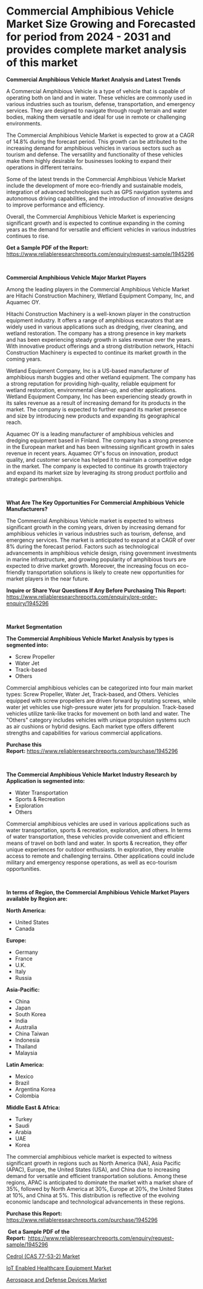 <p><h1>Commercial Amphibious Vehicle Market Size Growing and Forecasted for period from 2024 - 2031 and provides complete market analysis of this market</h1></p><p><strong>Commercial Amphibious Vehicle Market Analysis and Latest Trends</strong></p>
<p><p>A Commercial Amphibious Vehicle is a type of vehicle that is capable of operating both on land and in water. These vehicles are commonly used in various industries such as tourism, defense, transportation, and emergency services. They are designed to navigate through rough terrain and water bodies, making them versatile and ideal for use in remote or challenging environments.</p><p>The Commercial Amphibious Vehicle Market is expected to grow at a CAGR of 14.8% during the forecast period. This growth can be attributed to the increasing demand for amphibious vehicles in various sectors such as tourism and defense. The versatility and functionality of these vehicles make them highly desirable for businesses looking to expand their operations in different terrains.</p><p>Some of the latest trends in the Commercial Amphibious Vehicle Market include the development of more eco-friendly and sustainable models, integration of advanced technologies such as GPS navigation systems and autonomous driving capabilities, and the introduction of innovative designs to improve performance and efficiency.</p><p>Overall, the Commercial Amphibious Vehicle Market is experiencing significant growth and is expected to continue expanding in the coming years as the demand for versatile and efficient vehicles in various industries continues to rise.</p></p>
<p><strong>Get a Sample PDF of the Report:&nbsp;</strong> <a href="https://www.reliableresearchreports.com/enquiry/request-sample/1945296">https://www.reliableresearchreports.com/enquiry/request-sample/1945296</a></p>
<p>&nbsp;</p>
<p><strong>Commercial Amphibious Vehicle Major Market Players</strong></p>
<p><p>Among the leading players in the Commercial Amphibious Vehicle Market are Hitachi Construction Machinery, Wetland Equipment Company, Inc, and Aquamec OY. </p><p>Hitachi Construction Machinery is a well-known player in the construction equipment industry. It offers a range of amphibious excavators that are widely used in various applications such as dredging, river cleaning, and wetland restoration. The company has a strong presence in key markets and has been experiencing steady growth in sales revenue over the years. With innovative product offerings and a strong distribution network, Hitachi Construction Machinery is expected to continue its market growth in the coming years.</p><p>Wetland Equipment Company, Inc is a US-based manufacturer of amphibious marsh buggies and other wetland equipment. The company has a strong reputation for providing high-quality, reliable equipment for wetland restoration, environmental clean-up, and other applications. Wetland Equipment Company, Inc has been experiencing steady growth in its sales revenue as a result of increasing demand for its products in the market. The company is expected to further expand its market presence and size by introducing new products and expanding its geographical reach.</p><p>Aquamec OY is a leading manufacturer of amphibious vehicles and dredging equipment based in Finland. The company has a strong presence in the European market and has been witnessing significant growth in sales revenue in recent years. Aquamec OY's focus on innovation, product quality, and customer service has helped it to maintain a competitive edge in the market. The company is expected to continue its growth trajectory and expand its market size by leveraging its strong product portfolio and strategic partnerships.</p></p>
<p>&nbsp;</p>
<p><strong>What Are The Key Opportunities For Commercial Amphibious Vehicle Manufacturers?</strong></p>
<p><p>The Commercial Amphibious Vehicle market is expected to witness significant growth in the coming years, driven by increasing demand for amphibious vehicles in various industries such as tourism, defense, and emergency services. The market is anticipated to expand at a CAGR of over 8% during the forecast period. Factors such as technological advancements in amphibious vehicle design, rising government investments in marine infrastructure, and growing popularity of amphibious tours are expected to drive market growth. Moreover, the increasing focus on eco-friendly transportation solutions is likely to create new opportunities for market players in the near future.</p></p>
<p><strong>Inquire or Share Your Questions If Any Before Purchasing This Report:</strong> <a href="https://www.reliableresearchreports.com/enquiry/pre-order-enquiry/1945296">https://www.reliableresearchreports.com/enquiry/pre-order-enquiry/1945296</a></p>
<p>&nbsp;</p>
<p><strong>Market Segmentation</strong></p>
<p><strong>The Commercial Amphibious Vehicle Market Analysis by types is segmented into:</strong></p>
<p><ul><li>Screw Propeller</li><li>Water Jet</li><li>Track-based</li><li>Others</li></ul></p>
<p><p>Commercial amphibious vehicles can be categorized into four main market types: Screw Propeller, Water Jet, Track-based, and Others. Vehicles equipped with screw propellers are driven forward by rotating screws, while water jet vehicles use high-pressure water jets for propulsion. Track-based vehicles utilize tank-like tracks for movement on both land and water. The "Others" category includes vehicles with unique propulsion systems such as air cushions or hybrid designs. Each market type offers different strengths and capabilities for various commercial applications.</p></p>
<p><strong>Purchase this Report:&nbsp;</strong><a href="https://www.reliableresearchreports.com/purchase/1945296">https://www.reliableresearchreports.com/purchase/1945296</a></p>
<p>&nbsp;</p>
<p><strong>The Commercial Amphibious Vehicle Market Industry Research by Application is segmented into:</strong></p>
<p><ul><li>Water Transportation</li><li>Sports & Recreation</li><li>Exploration</li><li>Others</li></ul></p>
<p><p>Commercial amphibious vehicles are used in various applications such as water transportation, sports & recreation, exploration, and others. In terms of water transportation, these vehicles provide convenient and efficient means of travel on both land and water. In sports & recreation, they offer unique experiences for outdoor enthusiasts. In exploration, they enable access to remote and challenging terrains. Other applications could include military and emergency response operations, as well as eco-tourism opportunities.</p></p>
<p>&nbsp;</p>
<p><strong>In terms of Region, the Commercial Amphibious Vehicle Market Players available by Region are:</strong></p>
<p>
    <p> <strong> North America: </strong>
        <ul>
            <li>United States</li>
            <li>Canada</li>
        </ul>
        </p> 
    <p> <strong> Europe: </strong>
        <ul>
            <li>Germany</li>
            <li>France</li>
            <li>U.K.</li>
            <li>Italy</li>
            <li>Russia</li>
        </ul>
        </p> 
    <p> <strong> Asia-Pacific: </strong>
        <ul>
            <li>China</li>
            <li>Japan</li>
            <li>South Korea</li>
            <li>India</li>
            <li>Australia</li>
            <li>China Taiwan</li>
            <li>Indonesia</li>
            <li>Thailand</li>
            <li>Malaysia</li>
        </ul>
        </p> 
    <p> <strong> Latin America: </strong>
        <ul>
            <li>Mexico</li>
            <li>Brazil</li>
            <li>Argentina Korea</li>
            <li>Colombia</li>
        </ul>
        </p> 
    <p> <strong> Middle East & Africa: </strong>
        <ul>
            <li>Turkey</li>
            <li>Saudi</li>
            <li>Arabia</li>
            <li>UAE</li>
            <li>Korea</li>
        </ul>
    </p>
    </p>
<p><p>The commercial amphibious vehicle market is expected to witness significant growth in regions such as North America (NA), Asia Pacific (APAC), Europe, the United States (USA), and China due to increasing demand for versatile and efficient transportation solutions. Among these regions, APAC is anticipated to dominate the market with a market share of 35%, followed by North America at 30%, Europe at 20%, the United States at 10%, and China at 5%. This distribution is reflective of the evolving economic landscape and technological advancements in these regions.</p></p>
<p><strong>Purchase this Report: </strong><a href="https://www.reliableresearchreports.com/purchase/1945296">https://www.reliableresearchreports.com/purchase/1945296</a></p>
<p>&nbsp;<strong>Get a Sample PDF of the Report:&nbsp;&nbsp;</strong><a href="https://www.reliableresearchreports.com/enquiry/request-sample/1945296">https://www.reliableresearchreports.com/enquiry/request-sample/1945296</a></p>
<p><strong></strong></p>
<p><p><a href="https://view.publitas.com/reportprime-1/cedrol-cas-77-53-2-market-size-growth-and-forecast-from-2023-2030/">Cedrol (CAS 77-53-2) Market</a></p><p><a href="https://view.publitas.com/reportprime-1/global-iot-enabled-healthcare-equipment-market-size-and-market-trends-insights-and-projections-from-2023-to-2030/">IoT Enabled Healthcare Equipment Market</a></p><p><a href="https://view.publitas.com/reportprime-1/aerospace-and-defense-devices-market-furnish-information-about-market-size-market-share-market-dynamics-and-projections-spanning-from-2023-to-2030/">Aerospace and Defense Devices Market</a></p></p>